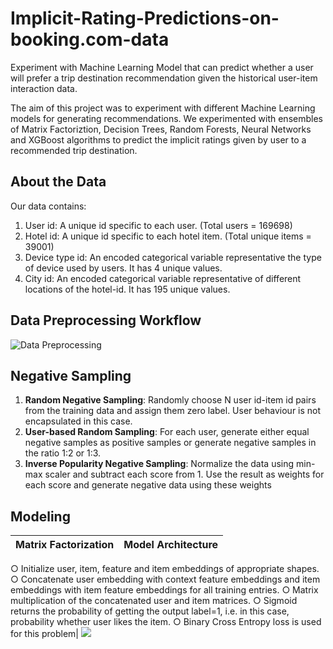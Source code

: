 # Implicit-Rating-Predictions-on-booking.com-data
Experiment with Machine Learning Model that can predict whether a user will prefer a trip destination recommendation given the historical user-item interaction data.

The aim of this project was to experiment with different Machine Learning models for generating recommendations. We experimented with ensembles of Matrix Factoriztion, Decision Trees, Random Forests, Neural Networks and XGBoost algorithms to predict the implicit ratings given by user to a recommended trip destination.

## About the Data

Our data contains:
1. User id: A unique id specific to each user. (Total users = 169698)
2. Hotel id: A unique id specific to each hotel item. (Total unique items = 39001)
3. Device type id: An encoded categorical variable representative the type of device used by users. It has 4 unique values.
4. City id: An encoded categorical variable representative of different locations of the hotel-id. It has 195 unique values.

## Data Preprocessing Workflow

![Data Preprocessing](preprocessing.jpeg)

## Negative Sampling

1. **Random Negative Sampling**: Randomly choose N user id-item id pairs from
the training data and assign them zero label. User behaviour is not
encapsulated in this case.
2. **User-based Random Sampling**: For each user, generate either equal
negative samples as positive samples or generate negative samples in the
ratio 1:2 or 1:3.
3. **Inverse Popularity Negative Sampling**: Normalize the data using min-max
scaler and subtract each score from 1. Use the result as weights for each
score and generate negative data using these weights

## Modeling
Matrix Factorization             |  Model Architecture
:-------------------------:|:-------------------------:
  ○ Initialize user, item, feature and item
embeddings of appropriate shapes.
○ Concatenate user embedding with
context feature embeddings and item
embeddings with item feature
embeddings for all training entries.
○ Matrix multiplication of the
concatenated user and item matrices.
○ Sigmoid returns the probability of
getting the output label=1, i.e. in this
case, probability whether user likes the
item.
○ Binary Cross Entropy loss is used for
this problem|  ![](MF_model.jpeg)

